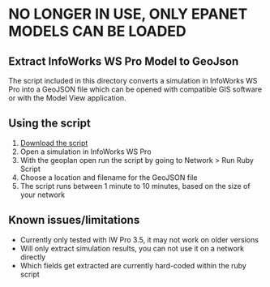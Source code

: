 # NO LONGER IN USE, ONLY EPANET MODELS CAN BE LOADED

## Extract InfoWorks WS Pro Model to GeoJson

The script included in this directory converts a simulation in InfoWorks WS Pro into a GeoJSON file which can be opened with compatible GIS software or with the Model View application.

## Using the script

1. [Download the script](https://raw.githubusercontent.com/modelcreate/model-view/master/ruby/modelview_export_to_geojson.rb)
2. Open a simulation in InfoWorks WS Pro
3. With the geoplan open run the script by going to Network > Run Ruby Script
4. Choose a location and filename for the GeoJSON file
5. The script runs between 1 minute to 10 minutes, based on the size of your network

## Known issues/limitations

- Currently only tested with IW Pro 3.5, it may not work on older versions
- Will only extract simulation results, you can not use it on a network directly
- Which fields get extracted are currently hard-coded within the ruby script

